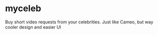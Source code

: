 # myceleb

Buy short video requests from your celebrities. Just like Cameo, but way cooler design and easier UI
